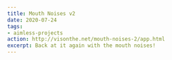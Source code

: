 ```yaml
---
title: Mouth Noises v2
date: 2020-07-24
tags:
- aimless-projects
action: http://visonthe.net/mouth-noises-2/app.html
excerpt: Back at it again with the mouth noises!
---
```

